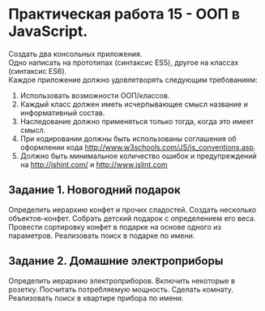 # Практическая работа 15 - ООП в JavaScript.

Создать два консольных приложения.<br>
Одно написать на прототипах (синтаксис ES5), другое на классах (синтаксис ES6).<br>
Каждое приложение должно удовлетворять следующим требованиям:

1. Использовать возможности ООП/классов.
1. Каждый класс должен иметь исчерпывающее смысл название и информативный состав.
1. Наследование должно применяться только тогда, когда это имеет смысл.
1. При кодировании должны быть использованы соглашения об оформлении кода http://www.w3schools.com/JS/js_conventions.asp.
1. Должно быть минимальное количество ошибок и предупреждений на http://jshint.com/ и http://www.jslint.com

## Задание 1. Новогодний подарок

Определить иерархию конфет и прочих сладостей. Создать несколько объектов-конфет. Собрать детский подарок с определением его веса. Провести сортировку конфет в подарке на основе одного из параметров. Реализовать поиск в подарке по имени.

## Задание 2. Домашние электроприборы

Определить иерархию электроприборов. Включить некоторые в розетку. Посчитать потребляемую мощность. Сделать комнату. Реализовать поиск в квартире прибора по имени.
